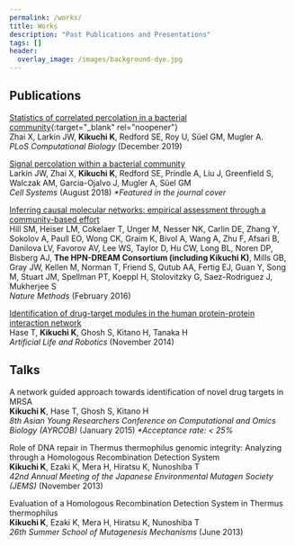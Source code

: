```yaml
---
permalink: /works/
title: Works
description: "Past Publications and Presentations"
tags: []
header:
  overlay_image: /images/background-dye.jpg
---
```


## Publications

[Statistics of correlated percolation in a bacterial community](https://journals.plos.org/ploscompbiol/article?id=10.1371/journal.pcbi.1007508){:target="_blank" rel="noopener"}  
Zhai X, Larkin JW, **Kikuchi K**, Redford SE, Roy U, Süel GM, Mugler A.  
*PLoS Computational Biology* (December 2019)  


[Signal percolation within a bacterial community](https://www.cell.com/cell-systems/abstract/S2405-4712%2818%2930245-X)  
Larkin JW, Zhai X, **Kikuchi K**, Redford SE, Prindle A, Liu J, Greenfield S, Walczak AM, Garcia-Ojalvo J, Mugler A, Süel GM   
*Cell Systems* (August 2018) *\*Featured in the journal cover*


[Inferring causal molecular networks: empirical assessment through a community-based effort](https://www.nature.com/articles/nmeth.3773)  
Hill SM, Heiser LM, Cokelaer T, Unger M, Nesser NK, Carlin DE, Zhang Y, Sokolov A, Paull EO, Wong CK, Graim K, Bivol A, Wang A, Zhu F, Afsari B, Danilova LV, Favorov AV, Lee WS, Taylor D, Hu CW, Long BL, Noren DP, Bisberg AJ, **The HPN-DREAM Consortium (including Kikuchi K)**, Mills GB, Gray JW,	Kellen M, Norman T, Friend S, Qutub AA, Fertig EJ, Guan Y, Song M, Stuart JM, Spellman PT, Koeppl H, Stolovitzky G, Saez-Rodriguez J, Mukherjee S  
*Nature Methods* (February 2016)


[Identification of drug-target modules in the human protein-protein interaction network](https://link.springer.com/article/10.1007/s10015-014-0178-5)  
Hase T, **Kikuchi K**, Ghosh S, Kitano H, Tanaka H  
*Artificial Life and Robotics* (November 2014)


## Talks

A network guided approach towards identification of novel drug targets in MRSA  
**Kikuchi K**, Hase T, Ghosh S, Kitano H  
*8th Asian Young Researchers Conference on Computational and Omics Biology (AYRCOB)* (January 2015) *\*Acceptance rate: < 25%*  

Role of DNA repair in Thermus thermophilus genomic integrity: Analyzing through a Homologous Recombination Detection System  
**Kikuchi K**, Ezaki K, Mera H, Hiratsu K, Nunoshiba T  
*42nd Annual Meeting of the Japanese Environmental Mutagen Society (JEMS)* (November 2013)  

Evaluation of a Homologous Recombination Detection System in Thermus thermophilus  
**Kikuchi K**, Ezaki K, Mera H, Hiratsu K, Nunoshiba T  
*26th Summer School of Mutagenesis Mechanisms* (June 2013) 
